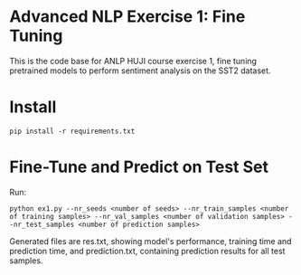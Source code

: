 # Advanced NLP Exercise 1: Fine Tuning

This is the code base for ANLP HUJI course exercise 1, fine tuning pretrained models to perform sentiment analysis on the SST2 dataset.

# Install
``` pip install -r requirements.txt ```

# Fine-Tune and Predict on Test Set
Run:

``` python ex1.py --nr_seeds <number of seeds> --nr_train_samples <number of training samples> --nr_val_samples <number of validation samples> --nr_test_samples <number of prediction samples> ```

Generated files are res.txt, showing model's performance, training time and prediction time, and prediction.txt, containing prediction results for all test samples.
